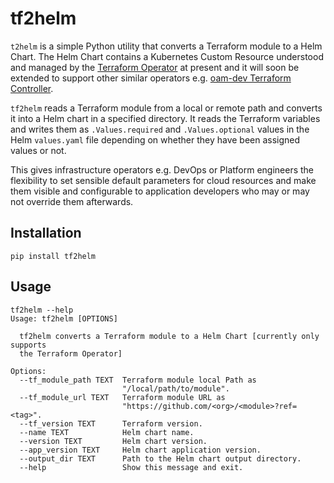 # tf2helm

`t2helm` is a simple Python utility that converts a Terraform module to a Helm Chart. The Helm Chart contains a Kubernetes Custom Resource understood and managed by the [Terraform Operator](https://github.com/isaaguilar/terraform-operator) at present and it will soon be extended to support other similar operators e.g. [oam-dev Terraform Controller](https://github.com/oam-dev/terraform-controller).

`tf2helm` reads a Terraform module from a local or remote path and converts it into a Helm chart in a specified directory. It reads the Terraform variables and writes them as `.Values.required` and `.Values.optional` values in the Helm `values.yaml` file depending on whether they have been assigned values or not.

This gives infrastructure operators e.g. DevOps or Platform engineers the flexibility to set sensible default parameters for cloud resources and make them visible and configurable to application developers who may or may not override them afterwards.

## Installation

```
pip install tf2helm
```

## Usage
```
tf2helm --help
Usage: tf2helm [OPTIONS]

  tf2helm converts a Terraform module to a Helm Chart [currently only supports
  the Terraform Operator]

Options:
  --tf_module_path TEXT  Terraform module local Path as
                         "/local/path/to/module".
  --tf_module_url TEXT   Terraform module URL as
                         "https://github.com/<org>/<module>?ref=<tag>".
  --tf_version TEXT      Terraform version.
  --name TEXT            Helm chart name.
  --version TEXT         Helm chart version.
  --app_version TEXT     Helm chart application version.
  --output_dir TEXT      Path to the Helm chart output directory.
  --help                 Show this message and exit.
```
